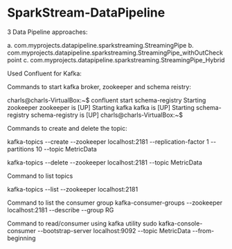 # SparkStream-DataPipeline

3 Data Pipeline approaches: 

a. com.myprojects.datapipeline.sparkstreaming.StreamingPipe
b. com.myprojects.datapipeline.sparkstreaming.StreamingPipe_withOutCheckpoint
c. com.myprojects.datapipeline.sparkstreaming.StreamingPipe_Hybrid


Used Confluent for Kafka:

Commands to start kafka broker, zookeeper and schema reistry: 

charls@charls-VirtualBox:~$ confluent start schema-registry 
Starting zookeeper
zookeeper is [UP]
Starting kafka
kafka is [UP]
Starting schema-registry
schema-registry is [UP]
charls@charls-VirtualBox:~$ 


Commands to create and delete the topic:

kafka-topics --create --zookeeper localhost:2181 --replication-factor 1 --partitions 10 --topic MetricData

kafka-topics --delete --zookeeper localhost:2181 --topic MetricData

Command to list topics

kafka-topics --list --zookeeper localhost:2181

Command to list the consumer group 
kafka-consumer-groups --zookeeper localhost:2181 --describe --group RG

Command to read/consumer using kafka utility 
sudo kafka-console-consumer --bootstrap-server localhost:9092 --topic MetricData --from-beginning


